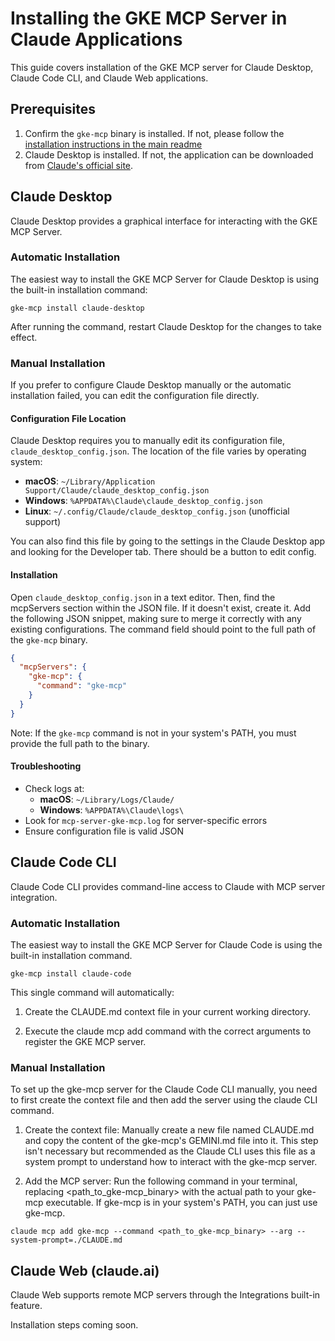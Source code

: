# Installing the GKE MCP Server in Claude Applications

This guide covers installation of the GKE MCP server for Claude Desktop, Claude Code CLI, and Claude Web applications.

## Prerequisites

1. Confirm the `gke-mcp` binary is installed. If not, please follow the [installation instructions in the main readme](../../README.md#install-the-mcp-server)
2. Claude Desktop is installed. If not, the application can be downloaded from [Claude's official site](https://claude.ai/download).

## Claude Desktop

Claude Desktop provides a graphical interface for interacting with the GKE MCP Server.

### Automatic Installation

The easiest way to install the GKE MCP Server for Claude Desktop is using the built-in installation command:

```commandline
gke-mcp install claude-desktop
```

After running the command, restart Claude Desktop for the changes to take effect.

### Manual Installation

If you prefer to configure Claude Desktop manually or the automatic installation failed, you can edit the
configuration file directly.

#### Configuration File Location

Claude Desktop requires you to manually edit its configuration file, `claude_desktop_config.json`.
The location of the file varies by operating system:

- **macOS**: `~/Library/Application Support/Claude/claude_desktop_config.json`
- **Windows**: `%APPDATA%\Claude\claude_desktop_config.json`
- **Linux**: `~/.config/Claude/claude_desktop_config.json` (unofficial support)

You can also find this file by going to the settings in the Claude Desktop app and looking for the Developer tab. There should be a button to edit config.

#### Installation

Open `claude_desktop_config.json` in a text editor. Then, find the mcpServers section within the JSON file. If it doesn't exist,
create it. Add the following JSON snippet, making sure to merge it correctly with any existing configurations. The command field
should point to the full path of the `gke-mcp` binary.

```json
{
  "mcpServers": {
    "gke-mcp": {
      "command": "gke-mcp"
    }
  }
}
```

Note: If the `gke-mcp` command is not in your system's PATH, you must provide the full path to the binary.

#### Troubleshooting

- Check logs at:
  - **macOS**: `~/Library/Logs/Claude/`
  - **Windows**: `%APPDATA%\Claude\logs\`
- Look for `mcp-server-gke-mcp.log` for server-specific errors
- Ensure configuration file is valid JSON

## Claude Code CLI

Claude Code CLI provides command-line access to Claude with MCP server integration.

### Automatic Installation

The easiest way to install the GKE MCP Server for Claude Code is using the built-in installation command.

```commandline
gke-mcp install claude-code
```

This single command will automatically:

1. Create the CLAUDE.md context file in your current working directory.

2. Execute the claude mcp add command with the correct arguments to register the GKE MCP server.

### Manual Installation

To set up the gke-mcp server for the Claude Code CLI manually, you need to first create the context file and then add the server using the claude CLI command.

1. Create the context file: Manually create a new file named CLAUDE.md and copy the content of the gke-mcp's GEMINI.md file into it. This step isn't necessary but recommended as the Claude CLI uses this file as a system prompt to understand how to interact with the gke-mcp server.

2. Add the MCP server: Run the following command in your terminal, replacing <path_to_gke-mcp_binary> with the actual path to your gke-mcp executable. If gke-mcp is in your system's PATH, you can just use gke-mcp.

```commandline
claude mcp add gke-mcp --command <path_to_gke-mcp_binary> --arg --system-prompt=./CLAUDE.md
```

## Claude Web (claude.ai)

Claude Web supports remote MCP servers through the Integrations built-in feature.

Installation steps coming soon.
